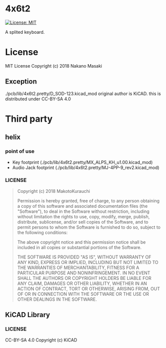 # 4x6t2
[![License: MIT](https://img.shields.io/badge/License-MIT-yellow.svg)](https://opensource.org/licenses/MIT)

A splited keyboard.
# License
MIT License 
Copyright (c) 2018 Nakano Masaki
## Exception
./pcb/lib/4x6t2.pretty/D_SOD-123.kicad_mod
original author is KiCAD.
this is distributed under CC-BY-SA 4.0

# Third party
## helix
### point of use
 * Key footprint (./pcb/lib/4x6t2.pretty/MX_ALPS_KH_u1.00.kicad_mod)
 * Audio Jack footprint (./pcb/lib/4x6t2.pretty/MJ-4PP-9_rev2.kicad_mod)
### LICENSE
>Copyright (c) 2018 MakotoKurauchi
>
>Permission is hereby granted, free of charge, to any person obtaining a copy
>of this software and associated documentation files (the "Software"), to deal
>in the Software without restriction, including without limitation the rights
>to use, copy, modify, merge, publish, distribute, sublicense, and/or sell
>copies of the Software, and to permit persons to whom the Software is
>furnished to do so, subject to the following conditions:
>
>The above copyright notice and this permission notice shall be included in all
>copies or substantial portions of the Software.
>
>THE SOFTWARE IS PROVIDED "AS IS", WITHOUT WARRANTY OF ANY KIND, EXPRESS OR
>IMPLIED, INCLUDING BUT NOT LIMITED TO THE WARRANTIES OF MERCHANTABILITY,
>FITNESS FOR A PARTICULAR PURPOSE AND NONINFRINGEMENT. IN NO EVENT SHALL THE
>AUTHORS OR COPYRIGHT HOLDERS BE LIABLE FOR ANY CLAIM, DAMAGES OR OTHER
>LIABILITY, WHETHER IN AN ACTION OF CONTRACT, TORT OR OTHERWISE, ARISING FROM,
>OUT OF OR IN CONNECTION WITH THE SOFTWARE OR THE USE OR OTHER DEALINGS IN THE
>SOFTWARE.

## KiCAD Library
### LICENSE
CC-BY-SA 4.0
Copyright (c) KiCAD
